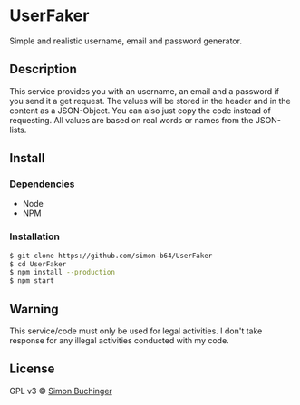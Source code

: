 # UserFaker

Simple and realistic username, email and password generator.

## Description

This service provides you with an username, an email and a password if you send it a get request.
The values will be stored in the header and in the content as a JSON-Object.
You can also just copy the code instead of requesting.
All values are based on real words or names from the JSON-lists.

## Install

### Dependencies

-   Node
-   NPM

### Installation

```bash
$ git clone https://github.com/simon-b64/UserFaker
$ cd UserFaker
$ npm install --production
$ npm start
```

## Warning

This service/code must only be used for legal activities.
I don't take response for any illegal activities conducted with my code.

## License

GPL v3 © [Simon Buchinger](https://simonb.tech)
